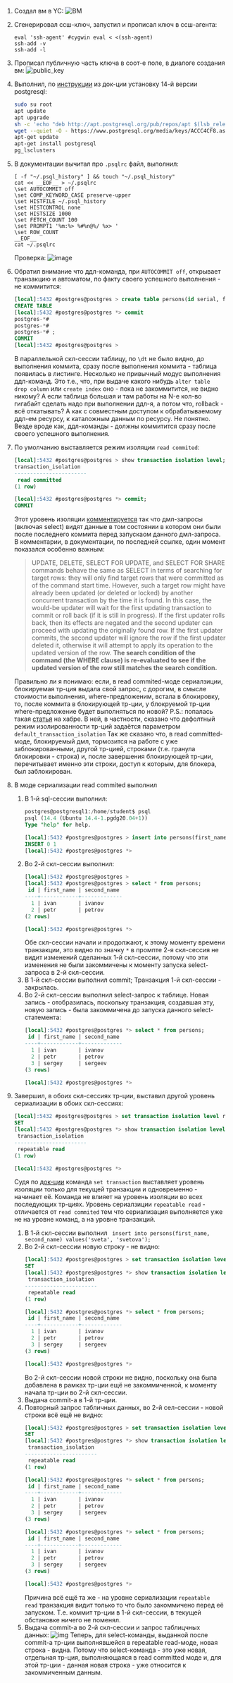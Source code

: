 1. Создал вм в YC: ![ВМ](/HomeWorks/Lesson2/2_1.png)
2. Сгенерировал ссш-ключ, запустил и прописал ключ в ссш-агента: 
   ```ssh-keygen -t rsa -b 4096 -f yacloud -N ...
   eval 'ssh-agent' #cygwin eval < <(ssh-agent)
   ssh-add -v
   ssh-add -l
   ```
3. Прописал публичную часть ключа в соот-е поле, в диалоге создания вм: ![public_key](/HomeWorks/Lesson2/2_2.png)
4. Выполнил, по [инструкции](https://www.postgresql.org/download/linux/ubuntu/) из док-ции установку 14-й версии postgresql:
   ```bash
   sudo su root
   apt update
   apt upgrade
   sh -c 'echo "deb http://apt.postgresql.org/pub/repos/apt $(lsb_release -cs)-pgdg main" > /etc/apt/sources.list.d/pgdg.list'
   wget --quiet -O - https://www.postgresql.org/media/keys/ACCC4CF8.asc | sudo apt-key add -
   apt-get update
   apt-get install postgresql
   pg_lsclusters
   ```
5. В документации вычитал про `.psqlrc` файл, выполнил:
   ```
   [ -f "~/.psql_history" ] && touch "~/.psql_history"
   cat << __EOF__ > ~/.psqlrc
   \set AUTOCOMMIT off
   \set COMP_KEYWORD_CASE preserve-upper
   \set HISTFILE ~/.psql_history
   \set HISTCONTROL none
   \set HISTSIZE 1000
   \set FETCH_COUNT 100
   \set PROMPT1 '%m:%> %#%n@%/ %x> '
   \set ROW_COUNT
   __EOF__
   cat ~/.psqlrc
   ```
   Проверка: ![image](/HomeWorks/Lesson2/2_3.png)
6. Обратил внимание что ддл-команда, при `AUTOCOMMIT off`, открывает транзакцию и автоматом, по факту своего успешного выполнения - не коммитится:
   ```sql
   [local]:5432 #postgres@postgres > create table persons(id serial, first_name text, second_name text);
   CREATE TABLE
   [local]:5432 #postgres@postgres *> commit
   postgres-*#
   postgres-*#
   postgres-*# ;
   COMMIT
   [local]:5432 #postgres@postgres >
   ```
   В параллельной скл-сессии таблицу, по `\dt` не было видно, до выполнения коммита, сразу после выполнения коммита - таблица появилась в листинге.
   Несколько не привычный модус выполнения ддл-команд.
   Это т.е., что, при выдаче какого нибудь `alter table drop column` или `create index` оно - пока не закоммитится, не видно никому? А если таблица большая и там работы на N-е кол-во гигабайт сделать надо при выполнении ддл-я, а потом что, rollback - всё откатывать? 
   А как с совместным доступом к обрабатываемому ддл-ем ресурсу, к каталожным данным по ресурсу.
   Не понятно. Везде вроде как, ддл-команды - должны коммитится сразу после своего успешного выполнения.
7. По умолчанию выставляется режим изоляции `read commited`:
   ```sql
   [local]:5432 #postgres@postgres > show transaction isolation level;
   transaction_isolation
   -----------------------
    read committed
   (1 row)
   
   [local]:5432 #postgres@postgres *> commit;
   COMMIT
   ```
   Этот уровень изоляции [комментируется](https://www.postgresql.org/docs/current/transaction-iso.html#XACT-READ-COMMITTED) так что дмл-запросы (включая select) видят данные в том состоянии в котором они были после последнего коммита перед запускаом данного дмл-запроса.
   В комментарии, в документации, по последней ссылке, один момент показался особенно важным:
   > UPDATE, DELETE, SELECT FOR UPDATE, and SELECT FOR SHARE commands behave the same as SELECT in terms of searching for target rows: they will only find target rows that were committed as of the command start time. 
   > However, such a target row might have already been updated (or deleted or locked) by another concurrent transaction by the time it is found. In this case, the would-be updater will wait for the first updating transaction to commit or roll back (if it is still in progress). 
   > If the first updater rolls back, then its effects are negated and the second updater can proceed with updating the originally found row. 
   > If the first updater commits, the second updater will ignore the row if the first updater deleted it, otherwise it will attempt to apply its operation to the updated version of the row. 
   > **The search condition of the command (the WHERE clause) is re-evaluated to see if the updated version of the row still matches the search condition.**
   
   Правильно ли я понимаю: если, в read commited-моде сериалзиции, блокируемая тр-ция выдала свой запрос, с дорогим, в смысле стоимости выполнения, where-предложеним, встала в блокировку, то, после коммита в блокирующей тр-ции, у блокруемой тр-ции where-предложение будет выполняться по новой?
   P.S.: попалась такая [статья](https://habr.com/ru/company/postgrespro/blog/442804/) на хабре.
   В ней, в частности, сказано что дефолтный режим изолированности тр-ций задаётся параметром `default_transaction_isolation`
   Так же сказано что, в read committed-моде, блокируемый дмл, тормозится на работе с уже заблокированными, другой тр-цией, строками (т.е. гранула блокировки - строка) и, после завершения блокирующей тр-ции, перечитывает именно эти строки, доступ к которым, для блокера, был заблокирован.
8. В моде сериализации read commited выполнил
   1. В 1-й sql-сессии выполнил:
      ```sql
      postgres@postgresql1:/home/student$ psql
      psql (14.4 (Ubuntu 14.4-1.pgdg20.04+1))
      Type "help" for help.
      
      [local]:5432 #postgres@postgres > insert into persons(first_name, second_name) values('sergey', 'sergeev');
      INSERT 0 1
      [local]:5432 #postgres@postgres *>
      ```
   2. Во 2-й скл-сессии выполнил:
      ```sql
      [local]:5432 #postgres@postgres >
      [local]:5432 #postgres@postgres > select * from persons;
       id | first_name | second_name
      ----+------------+-------------
        1 | ivan       | ivanov
        2 | petr       | petrov
      (2 rows)
      
      [local]:5432 #postgres@postgres *>
      ```
      Обе скл-сессии начали и продолжают, к этому моменту времени транзакции, это видно по значку `*` в промпте
      2-я скл-сессия не видит изменений сделанных 1-й скл-сессии, потому что эти изменения не были закоммичены к моменту запуска select-запроса в 2-й скл-сессии.
   3. В 1-й скл-сессии выполнил commit; Транзакция 1-й скл-сессии - закрылась.
   4. Во 2-й скл-сессии выполнил select-запрос к таблице. Новая запись - отобразилась, поскольку транзакция, создавшая эту, новую запись - была закоммичена до запуска данного select-статемента:
      ```sql
      [local]:5432 #postgres@postgres *> select * from persons;
       id | first_name | second_name
      ----+------------+-------------
        1 | ivan       | ivanov
        2 | petr       | petrov
        3 | sergey     | sergeev
      (3 rows)
      
      [local]:5432 #postgres@postgres *>
      ```
9. Завершил, в обоих скл-сессиях тр-ции, выставил другой уровень сериализации в обоих скл-сессиях:
   ```sql
   [local]:5432 #postgres@postgres > set transaction isolation level repeatable read;
   SET
   [local]:5432 #postgres@postgres *> show transaction isolation level;
    transaction_isolation
   -----------------------
    repeatable read
   (1 row)
   
   [local]:5432 #postgres@postgres *>
   ```
   Cудя по [док-ции](https://www.postgresql.org/docs/14/sql-set-transaction.html) команда `set transaction` выставляет уровень изоляции только для текущей    транзакции и одновременно - начинает её. 
   Команда не влияет на уровень изоляции во всех последующих тр-циях.
   Уровень сериалзиции `repeatable read` - отличается от `read commited` тем что сериализация выполняется уже не на уровне команд, а на уровне транзакций.
   1. В 1-й скл-сессии выполнил ` insert into persons(first_name, second_name) values('sveta', 'svetova');`
   2. Во 2-й скл-сессии новую строку - не видно:
      ```sql
      [local]:5432 #postgres@postgres > set transaction isolation level repeatable read;
      SET
      [local]:5432 #postgres@postgres *> show transaction isolation level;
       transaction_isolation
      -----------------------
       repeatable read
      (1 row)
      
      [local]:5432 #postgres@postgres *> select * from persons;
       id | first_name | second_name
      ----+------------+-------------
        1 | ivan       | ivanov
        2 | petr       | petrov
        3 | sergey     | sergeev
      (3 rows)
      
      [local]:5432 #postgres@postgres *>
      ```
      Во 2-й скл-сессии новой строки не видно, поскольку она была добавлена в рамках тр-ции ещё не закоммиченной, к моменту начала тр-ции во 2-й скл-сессии.
   3. Выдача commit-а в 1-й тр-ции.
   4. Повторный запрос табличных данных, во 2-й сел-сессии - новой строки всё ещё не видно:
      ```sql
      [local]:5432 #postgres@postgres > set transaction isolation level repeatable read;
      SET
      [local]:5432 #postgres@postgres *> show transaction isolation level;
       transaction_isolation
      -----------------------
       repeatable read
      (1 row)
      
      [local]:5432 #postgres@postgres *> select * from persons;
       id | first_name | second_name
      ----+------------+-------------
        1 | ivan       | ivanov
        2 | petr       | petrov
        3 | sergey     | sergeev
      (3 rows)
      
      [local]:5432 #postgres@postgres *> select * from persons;
       id | first_name | second_name
      ----+------------+-------------
        1 | ivan       | ivanov
        2 | petr       | petrov
        3 | sergey     | sergeev
      (3 rows)
      
      [local]:5432 #postgres@postgres *>
      ```
      Причина всё ещё та же - на уровне сериализации `repeatable read` транзакция видит только то что было закоммичено перед её запуском.
      Т.е. коммит тр-ции в 1-й скл-сессии, в текущей обстановке ничего не поменял.
   5. Выдача commit-а во 2-й скл-сессии и запрос таблицчных данных:
      ![img](/HomeWorks/Lesson2/2_4.png)
      Теперь, для select-команды, выданной после commit-а тр-ции выполнявшейся в repeatable read-моде, новая строка - видна.
      Потому что select-команда - это уже новая, отдельная тр-ция, выполняющаяся в read committed моде и, для этой тр-ции - данная новая строка - уже относится к закоммиченным данным.
